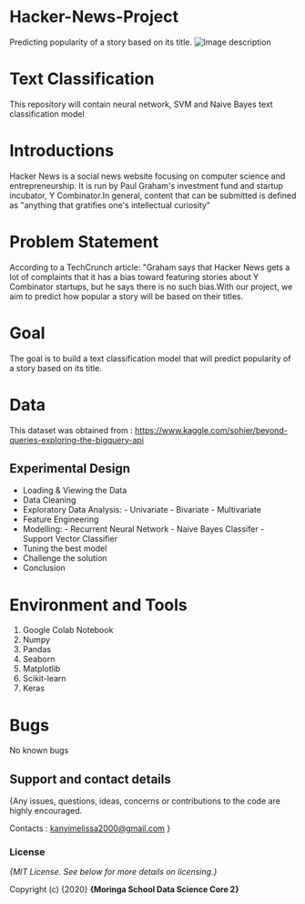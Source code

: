 # Hacker-News-Project
Predicting popularity of a story based on its title.
![Image description](https://volument.com/blog/img/hn-dirt-big.png)

# Text Classification 
This repository will contain neural network, SVM and Naive Bayes text classification model 

# Introductions
Hacker News is a social news website focusing on computer science and entrepreneurship. It is run by Paul Graham's investment fund and startup incubator, Y Combinator.In general, content that can be submitted is defined as "anything that gratifies one's intellectual curiosity"

# Problem Statement
According to a TechCrunch article: "Graham says that Hacker News gets a lot of complaints that it has a bias toward featuring stories about Y Combinator startups, but he says there is no such bias.With our project, we aim to predict how popular a story will be based on their titles.

# Goal

The goal is to build a text classification model that will predict popularity of a story based on its title.

# Data

This dataset was obtained from : https://www.kaggle.com/sohier/beyond-queries-exploring-the-bigquery-api

## Experimental Design

* Loading & Viewing the Data
* Data Cleaning
* Exploratory Data Analysis:
      - Univariate
      - Bivariate
      - Multivariate
* Feature Engineering
* Modelling:
      - Recurrent Neural Network
      - Naive Bayes Classifer
      - Support Vector Classifier
* Tuning the best model
* Challenge the solution
* Conclusion

# Environment and Tools

1. Google Colab Notebook
2. Numpy
3. Pandas
4. Seaborn
5. Matplotlib
6. Scikit-learn
7. Keras

# Bugs
No known bugs

## Support and contact details

{Any issues, questions, ideas, concerns or contributions to the code are highly encouraged.

 Contacts : kanyimelissa2000@gmail.com }
 
### License

*{MIT License.  See below for more details on licensing.}*

Copyright (c) {2020} **{Moringa School Data Science Core 2}**
